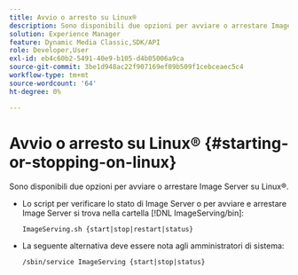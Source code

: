 ```yaml
---
title: Avvio o arresto su Linux®
description: Sono disponibili due opzioni per avviare o arrestare Image Server su Linux®.
solution: Experience Manager
feature: Dynamic Media Classic,SDK/API
role: Developer,User
exl-id: eb4c60b2-5491-40e9-b105-d4b05006a9ca
source-git-commit: 3be1d948ac22f907169ef09b509f1cebceaec5c4
workflow-type: tm+mt
source-wordcount: '64'
ht-degree: 0%

---
```


# Avvio o arresto su Linux® {#starting-or-stopping-on-linux}

Sono disponibili due opzioni per avviare o arrestare Image Server su Linux®.

* Lo script per verificare lo stato di Image Server o per avviare e arrestare Image Server si trova nella cartella [!DNL ImageServing/bin]:

  `ImageServing.sh {start|stop|restart|status}`
* La seguente alternativa deve essere nota agli amministratori di sistema:

  `/sbin/service ImageServing {start|stop|status}`
